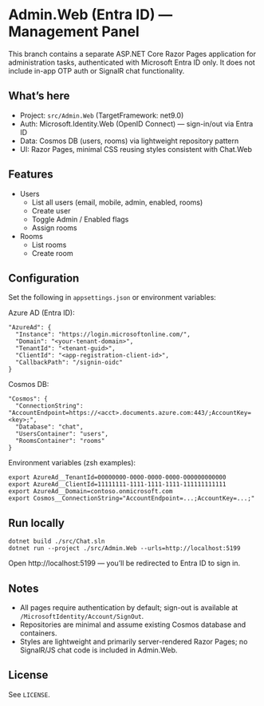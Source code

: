 # Admin.Web (Entra ID) — Management Panel

This branch contains a separate ASP.NET Core Razor Pages application for administration tasks, authenticated with Microsoft Entra ID only. It does not include in-app OTP auth or SignalR chat functionality.

## What’s here
- Project: `src/Admin.Web` (TargetFramework: net9.0)
- Auth: Microsoft.Identity.Web (OpenID Connect) — sign-in/out via Entra ID
- Data: Cosmos DB (users, rooms) via lightweight repository pattern
- UI: Razor Pages, minimal CSS reusing styles consistent with Chat.Web

## Features
- Users
  - List all users (email, mobile, admin, enabled, rooms)
  - Create user
  - Toggle Admin / Enabled flags
  - Assign rooms
- Rooms
  - List rooms
  - Create room

## Configuration
Set the following in `appsettings.json` or environment variables:

Azure AD (Entra ID):
```
"AzureAd": {
  "Instance": "https://login.microsoftonline.com/",
  "Domain": "<your-tenant-domain>",
  "TenantId": "<tenant-guid>",
  "ClientId": "<app-registration-client-id>",
  "CallbackPath": "/signin-oidc"
}
```

Cosmos DB:
```
"Cosmos": {
  "ConnectionString": "AccountEndpoint=https://<acct>.documents.azure.com:443/;AccountKey=<key>;",
  "Database": "chat",
  "UsersContainer": "users",
  "RoomsContainer": "rooms"
}
```

Environment variables (zsh examples):
```
export AzureAd__TenantId=00000000-0000-0000-0000-000000000000
export AzureAd__ClientId=11111111-1111-1111-1111-111111111111
export AzureAd__Domain=contoso.onmicrosoft.com
export Cosmos__ConnectionString="AccountEndpoint=...;AccountKey=...;"
```

## Run locally
```
dotnet build ./src/Chat.sln
dotnet run --project ./src/Admin.Web --urls=http://localhost:5199
```
Open http://localhost:5199 — you’ll be redirected to Entra ID to sign in.

## Notes
- All pages require authentication by default; sign-out is available at `/MicrosoftIdentity/Account/SignOut`.
- Repositories are minimal and assume existing Cosmos database and containers.
- Styles are lightweight and primarily server-rendered Razor Pages; no SignalR/JS chat code is included in Admin.Web.

## License
See `LICENSE`.

